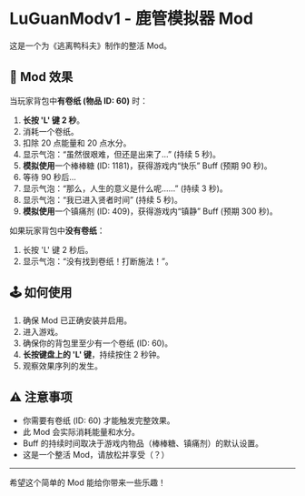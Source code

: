# LuGuanModv1 - 鹿管模拟器 Mod

这是一个为《逃离鸭科夫》制作的整活 Mod。

## 📜 Mod 效果

当玩家背包中**有卷纸 (物品 ID: 60)** 时：

1.  **长按 'L' 键 2 秒**。
2.  消耗一个卷纸。
3.  扣除 20 点能量和 20 点水分。
4.  显示气泡：“虽然很艰难，但还是出来了...” (持续 5 秒)。
5.  **模拟使用**一个棒棒糖 (ID: 1181)，获得游戏内“快乐” Buff (预期 90 秒)。
6.  等待 90 秒后...
7.  显示气泡：“那么，人生的意义是什么呢......” (持续 3 秒)。
8.  显示气泡：“我已进入贤者时间” (持续 5 秒)。
9.  **模拟使用**一个镇痛剂 (ID: 409)，获得游戏内“镇静” Buff (预期 300 秒)。

如果玩家背包中**没有卷纸**：

1.  长按 'L' 键 2 秒后。
2.  显示气泡：“没有找到卷纸！打断施法！”。

## 🕹️ 如何使用

1.  确保 Mod 已正确安装并启用。
2.  进入游戏。
3.  确保你的背包里至少有一个卷纸 (ID: 60)。
4.  **长按键盘上的 'L' 键**，持续按住 2 秒钟。
5.  观察效果序列的发生。

## ⚠️ 注意事项

* 你需要有卷纸 (ID: 60) 才能触发完整效果。
* 此 Mod 会实际消耗能量和水分。
* Buff 的持续时间取决于游戏内物品（棒棒糖、镇痛剂）的默认设置。
* 这是一个整活 Mod，请放松并享受（？）

---

希望这个简单的 Mod 能给你带来一些乐趣！
